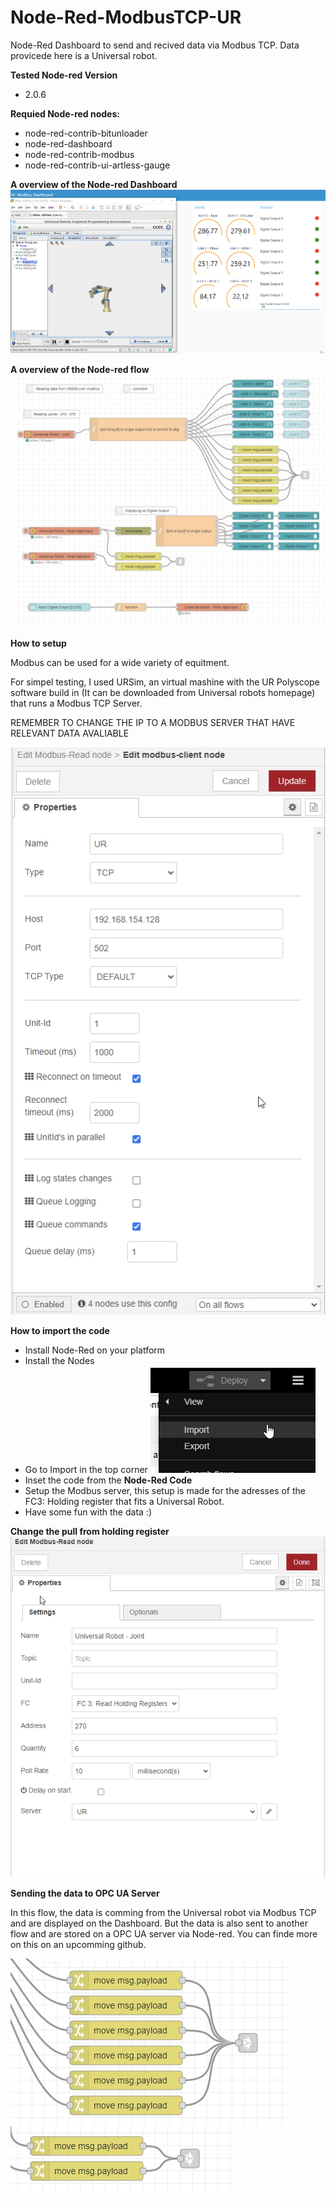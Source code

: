 # Node-Red-ModbusTCP-UR
 Node-Red Dashboard to send and recived data via Modbus TCP. Data provicede here is a Universal robot.


**Tested Node-red Version**
- 2.0.6

**Requied Node-red nodes:**
- node-red-contrib-bitunloader
- node-red-dashboard
- node-red-contrib-modbus
- node-red-contrib-ui-artless-gauge

**A overview of the Node-red Dashboard**
![Dashboard overview](https://github.com/glinvad/Node-Red-ModbusTCP-UR/blob/main/Pictures/OverviewDashboard.gif)

**A overview of the Node-red flow**
![Flow overview](https://github.com/glinvad/Node-Red-ModbusTCP-UR/blob/main/Pictures/OverviewFlow.jpg)

**How to setup**

Modbus can be used for a wide variety of equitment.

For simpel testing, I used URSim, an virtual mashine with the UR Polyscope software build in (It can be downloaded from Universal robots homepage) that runs a Modbus TCP Server.

REMEMBER TO CHANGE THE IP TO A MODBUS SERVER THAT HAVE RELEVANT DATA AVALIABLE

![Modbus server](https://github.com/glinvad/Node-Red-ModbusTCP-UR/blob/main/Pictures/ModbusTCPserver.jpg)

**How to import the code**
- Install Node-Red on your platform
- Install the Nodes
- Go to Import in the top corner 
![Import Node-red](https://github.com/glinvad/Node-Red-ModbusTCP-UR/blob/main/Pictures/NodeRedImport.jpg)
- Inset the code from the **Node-Red Code**
- Setup the Modbus server, this setup is made for the adresses of the FC3: Holding register that fits a Universal Robot.
- Have some fun with the data :)

**Change the pull from holding register**
![FC3 holding register](https://github.com/glinvad/Node-Red-ModbusTCP-UR/blob/main/Pictures/SettingUpGetHOLDING.jpg)

**Sending the data to OPC UA Server**

In this flow, the data is comming from the Universal robot via Modbus TCP and are displayed on the Dashboard. But the data is also sent to another flow and are stored on a OPC UA server via Node-red. You can finde more on this on an upcomming github.

![Sending data to another flow](https://github.com/glinvad/Node-Red-ModbusTCP-UR/blob/main/Pictures/SendingDataToOPCUAflow.jpg)
![Sending data to another flow](https://github.com/glinvad/Node-Red-ModbusTCP-UR/blob/main/Pictures/SendingDataToOPCUAflow2.jpg)


